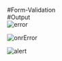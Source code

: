#Form-Validation
<br>
#Output
<br>
![error](https://github.com/user-attachments/assets/0a05bc34-a2cf-41c7-bf42-f3f5c973ebca)

![onrError](https://github.com/user-attachments/assets/5f30eb7d-dbcd-4dd3-b527-4e289ca4835a)

![alert](https://github.com/user-attachments/assets/bb62faa0-c029-419c-ba52-f97166911fd3)
